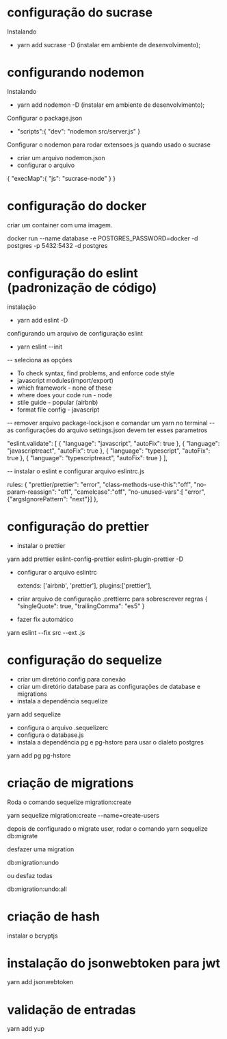 # configuração do sucrase

Instalando

- yarn add sucrase -D (instalar em ambiente de desenvolvimento);

# configurando nodemon

Instalando

- yarn add nodemon -D (instalar em ambiente de desenvolvimento);

Configurar o package.json

- "scripts":{
  "dev": "nodemon src/server.js"
  }

Configurar o nodemon para rodar extensoes js quando usado o sucrase

- criar um arquivo nodemon.json
- configurar o arquivo

{
"execMap":{
"js": "sucrase-node"
}
}

# configuração do docker

criar um container com uma imagem.

docker run --name database -e POSTGRES_PASSWORD=docker -d postgres -p 5432:5432 -d postgres

# configuração do eslint (padronização de código)

instalação

- yarn add eslint -D

configurando um arquivo de configuração eslint

- yarn eslint --init

-- seleciona as opções

- To check syntax, find problems, and enforce code style
- javascript modules(import/export)
- which framework - none of these
- where does your code run - node
- stile guide - popular (airbnb)
- format file config - javascript

-- remover arquivo package-lock.json e comandar um yarn no terminal
-- as configurações do arquivo settings.json devem ter esses parametros

"eslint.validate": [
{
"language": "javascript",
"autoFix": true
},
{
"language": "javascriptreact",
"autoFix": true
},
{
"language": "typescript",
"autoFix": true
},
{
"language": "typescriptreact",
"autoFix": true
}
],

-- instalar o eslint e configurar arquivo eslintrc.js

rules: {
"prettier/prettier": "error",
"class-methods-use-this":"off",
"no-param-reassign": "off",
"camelcase":"off",
"no-unused-vars":[
"error", {"argsIgnorePattern": "next"}]
},

# configuração do prettier

- instalar o prettier

yarn add prettier eslint-config-prettier eslint-plugin-prettier -D

- configurar o arquivo eslintrc

  extends: ['airbnb', 'prettier'],
  plugins:['prettier'],

- criar arquivo de configuração .prettierrc para sobrescrever regras
  {
  "singleQuote": true,
  "trailingComma": "es5"
  }

- fazer fix automático

yarn eslint --fix src --ext .js

# configuração do sequelize

- criar um diretório config para conexão
- criar um diretório database para as configurações de database e migrations
- instala a dependência sequelize

yarn add sequelize

- configura o arquivo .sequelizerc
- configura o database.js
- instala a dependência pg e pg-hstore para usar o dialeto postgres

yarn add pg pg-hstore

# criação de migrations

Roda o comando sequelize migration:create

yarn sequelize migration:create --name=create-users

depois de configurado o migrate user, rodar o comando yarn sequelize db:migrate

desfazer uma migration

db:migration:undo

ou desfaz todas

db:migration:undo:all

# criação de hash

instalar o bcryptjs

# instalação do jsonwebtoken para jwt

yarn add jsonwebtoken

# validação de entradas

yarn add yup
